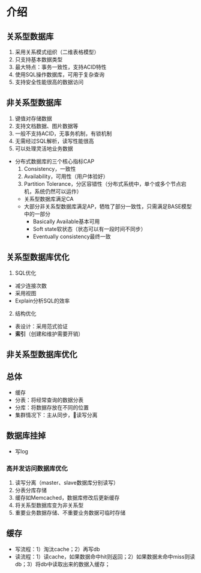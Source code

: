# 介绍

## 关系型数据库
1. 采用关系模式组织（二维表格模型）
2. 只支持基本数据类型
3. 最大特点：事务一致性，支持ACID特性
4. 使用SQL操作数据库，可用于复杂查询
5. 支持安全性能很高的数据访问

## 非关系型数据库
1. 键值对存储数据
2. 支持文档数据、图片数据等
3. 一般不支持ACID，无事务机制，有锁机制
4. 无需经过SQL解析，读写性能很高
5. 可以处理灵活地业务数据

* 分布式数据库的三个核心指标CAP
    1. Consistency，一致性
    2. Availability，可用性（用户体验好）
    3. Partition Tolerance，分区容错性（分布式系统中，单个或多个节点宕机，系统仍然可以运作）
    * 关系型数据库满足CA
    * 大部分非关系型数据库满足AP，牺牲了部分一致性，只需满足BASE模型中的一部分
        * Basically Available基本可用
        * Soft state软状态（状态可以有一段时间不同步）
        * Eventually consistency最终一致

## 关系型数据库优化
1. SQL优化
* 减少连接次数
* 采用视图
* Explain分析SQL的效率
2. 结构优化
* 表设计：采用范式验证
* **索引**（创建和维护需要开销）

## 非关系型数据库优化

## 总体
* 缓存
* 分表：将经常查询的数据分表
* 分库：将数据存放在不同的位置
* 集群情况下：主从同步，读写分离

## 数据库挂掉
* 写log

### 高并发访问数据库优化
1. 读写分离（master、slave数据库分别读写）
2. 分表分库存储
3. 缓存如Memcached，数据库修改后更新缓存
4. 将关系型数据库变为非关系型
5. 重要业务数据存储、不重要业务数据可临时存储

## 缓存
* 写流程：1）淘汰cache；2）再写db
* 读流程：1）读cache，如果数据命中hit则返回；2）如果数据未命中miss则读db；3）将db中读取出来的数据入缓存；